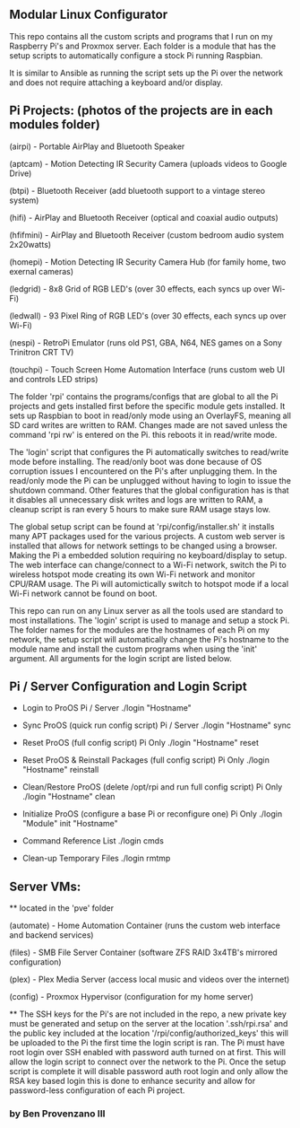 ## Modular Linux Configurator 

This repo contains all the custom scripts and programs that I run on my Raspberry Pi's and Proxmox server. Each folder is a module that has the setup scripts to automatically configure a stock Pi running Raspbian.

It is similar to Ansible as running the script sets up the Pi over the network and does not require attaching a keyboard and/or display. 


## Pi Projects: (photos of the projects are in each modules folder)

(airpi) - Portable AirPlay and Bluetooth Speaker

(aptcam) - Motion Detecting IR Security Camera (uploads videos to Google Drive)

(btpi) - Bluetooth Receiver (add bluetooth support to a vintage stereo system)

(hifi) - AirPlay and Bluetooth Receiver (optical and coaxial audio outputs)

(hfifmini) - AirPlay and Bluetooth Receiver (custom bedroom audio system 2x20watts)

(homepi) - Motion Detecting IR Security Camera Hub (for family home, two exernal cameras)

(ledgrid) - 8x8 Grid of RGB LED's (over 30 effects, each syncs up over Wi-Fi)

(ledwall) - 93 Pixel Ring of RGB LED's (over 30 effects, each syncs up over Wi-Fi)

(nespi) - RetroPi Emulator (runs old PS1, GBA, N64, NES games on a Sony Trinitron CRT TV)

(touchpi) - Touch Screen Home Automation Interface (runs custom web UI and controls LED strips)


The folder 'rpi' contains the programs/configs that are global to all the Pi projects and gets installed first before the specific module gets installed. It sets up Raspbian to boot in read/only mode using an OverlayFS, meaning all SD card writes are written to RAM. Changes made are not saved unless the command 'rpi rw' is entered on the Pi. this reboots it in read/write mode.

The 'login' script that configures the Pi automatically switches to read/write mode before installing. The read/only boot was done because of OS corruption issues I encountered on the Pi's after unplugging them. In the read/only mode the Pi can be unplugged without having to login to issue the shutdown command. Other features that the global configuration has is that it disables all unnecessary disk writes and logs are written to RAM, a cleanup
script is ran every 5 hours to make sure RAM usage stays low.

The global setup script can be found at 'rpi/config/installer.sh' it installs many APT packages used for the various projects. A custom web server is installed that allows for network settings to be changed using a browser. Making the Pi a embedded solution requiring no keyboard/display to setup. The web interface can change/connect to a Wi-Fi network, switch the Pi to wireless hotspot mode creating its own Wi-Fi network and monitor CPU/RAM usage. The Pi will automictically switch
to hotspot mode if a local Wi-Fi network cannot be found on boot.

This repo can run on any Linux server as all the tools used are standard to most installations. The 'login' script is used to manage and setup a stock Pi. The folder names for the modules are the hostnames of each Pi on my network, the setup script will automatically change the Pi's hostname to the module name and install the custom programs when using the 'init' argument. All arguments for
the login script are listed below.


## Pi / Server Configuration and Login Script

- Login to ProOS Pi / Server
./login "Hostname"

- Sync ProOS (quick run config script) Pi / Server
./login "Hostname" sync

- Reset ProOS (full config script) Pi Only
./login "Hostname" reset

- Reset ProOS & Reinstall Packages (full config script) Pi Only
./login "Hostname" reinstall

- Clean/Restore ProOS (delete /opt/rpi and run full config script) Pi Only
./login "Hostname" clean

- Initialize ProOS (configure a base Pi or reconfigure one) Pi Only
./login "Module" init "Hostname"

- Command Reference List
./login cmds

- Clean-up Temporary Files
./login rmtmp


## Server VMs: 
** located in the 'pve' folder

(automate) - Home Automation Container (runs the custom web interface and backend services)

(files) - SMB File Server Container (software ZFS RAID 3x4TB's mirrored configuration)

(plex) - Plex Media Server (access local music and videos over the internet)

(config) - Proxmox Hypervisor (configuration for my home server)


** The SSH keys for the Pi's are not included in the repo, a new private key must be generated and setup on the server at the location '.ssh/rpi.rsa' and the public key included at the location '/rpi/config/authorized_keys' this will be uploaded to the Pi the first time the login script is ran. The Pi must have root login over SSH enabled with password auth turned on at first. This will allow the login script to connect over the network to the Pi. Once the setup script is complete it will disable password auth root login and only allow the RSA key based login this is done to enhance security and allow for password-less configuration of each Pi project.

### by Ben Provenzano III